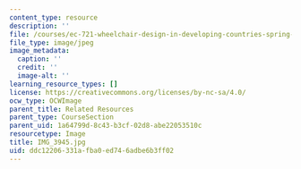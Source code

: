```yaml
---
content_type: resource
description: ''
file: /courses/ec-721-wheelchair-design-in-developing-countries-spring-2009/ddc12206331afba0ed746adbe6b3ff02_IMG_3945.jpg
file_type: image/jpeg
image_metadata:
  caption: ''
  credit: ''
  image-alt: ''
learning_resource_types: []
license: https://creativecommons.org/licenses/by-nc-sa/4.0/
ocw_type: OCWImage
parent_title: Related Resources
parent_type: CourseSection
parent_uid: 1a64799d-8c43-b3cf-02d8-abe22053510c
resourcetype: Image
title: IMG_3945.jpg
uid: ddc12206-331a-fba0-ed74-6adbe6b3ff02
---
```

